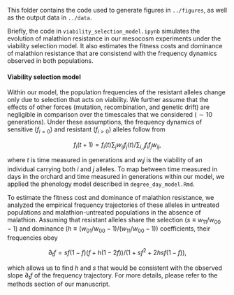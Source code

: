 This folder contains the code used to generate figures in `../figures`, as well as the output data in `../data`.

Briefly, the code in `viability_selection_model.ipynb` simulates the evolution of malathion resistance in our mesocosm experiments under the viability selection model. It also estimates the fitness costs and dominance of malathion resistance that are consistend with the frequency dynamics observed in both populations. 

#### Viability selection model 

Within our model, the population frequencies of the resistant alleles change only due to selection that acts on viability. We further assume that the effects of other forces (mutation, recombination, and genetic drift) are negligible in comparison over the timescales that we considered ($\sim10$ generations). Under these assumptions, the frequency dynamics of sensitive ($f_{i=0}$) and resistant ($f_{i>0}$) alleles follow from  
```math
f_i (t+1) = f_i (t) \sum_j w_{ij} f_j(t) / \sum_{i,j}f_i f_j w_{ij},
```
where $t$ is time measured in generations and $w_ij$ is the viability of an individual carrying both $i$ and $j$ alleles. To map between time measured in days in the orchard and time measured in generations within our model, we applied the phenology model described in `degree_day_model.Rmd`.  
  

To estimate the fitness cost and dominance of malathion resistance, we analyzed the empirical frequency trajectories of these alleles in untreated populations and malathion-untreated populations in the absence of malathion. Assuming that resistant alleles share the selection ($s \equiv w_{11}/w_{00} - 1$) and dominance ($h \equiv (w_{01}/w_{00} - 1)/(w_{11}/w_{00} - 1)$) coefficients, their frequencies obey
```math
    \partial_t f = sf(1-f)(f+h(1-2f)) / (1+sf^2+2hsf(1-f)),
```
which allows us to find $h$ and $s$ that would be consistent with the observed slope $\partial_t f$ of the frequency trajectory. For more details, please refer to the methods section of our manuscript.   
